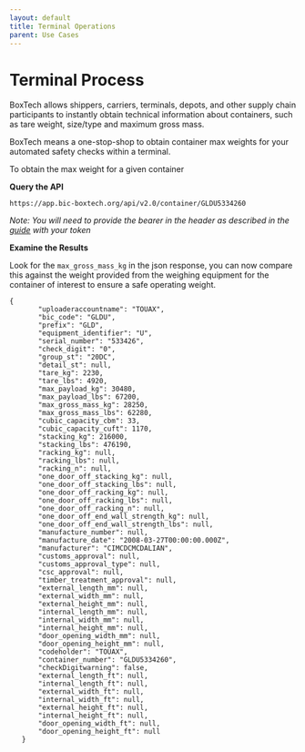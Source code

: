 ```yaml
---
layout: default
title: Terminal Operations
parent: Use Cases
---
```


# Terminal Process

BoxTech allows shippers, carriers, terminals, depots, and other supply chain participants to instantly obtain technical information about containers, such as tare weight, size/type and maximum gross mass.

BoxTech means a one-stop-shop to obtain container max weights for your automated safety checks within a terminal.

To obtain the max weight for a given container

**Query the API**

```text
https://app.bic-boxtech.org/api/v2.0/container/GLDU5334260
```

_Note: You will need to provide the bearer in the header as described in the_ [_guide_](terminal.md) _with your token_

**Examine the Results**

Look for the `max_gross_mass_kg` in the json response, you can now compare this against the weight provided from the weighing equipment for the container of interest to ensure a safe operating weight.

```text
{
       "uploaderaccountname": "TOUAX",
       "bic_code": "GLDU",
       "prefix": "GLD",
       "equipment_identifier": "U",
       "serial_number": "533426",
       "check_digit": "0",
       "group_st": "20DC",
       "detail_st": null,
       "tare_kg": 2230,
       "tare_lbs": 4920,
       "max_payload_kg": 30480,
       "max_payload_lbs": 67200,
       "max_gross_mass_kg": 28250,
       "max_gross_mass_lbs": 62280,
       "cubic_capacity_cbm": 33,
       "cubic_capacity_cuft": 1170,
       "stacking_kg": 216000,
       "stacking_lbs": 476190,
       "racking_kg": null,
       "racking_lbs": null,
       "racking_n": null,
       "one_door_off_stacking_kg": null,
       "one_door_off_stacking_lbs": null,
       "one_door_off_racking_kg": null,
       "one_door_off_racking_lbs": null,
       "one_door_off_racking_n": null,
       "one_door_off_end_wall_strength_kg": null,
       "one_door_off_end_wall_strength_lbs": null,
       "manufacture_number": null,
       "manufacture_date": "2008-03-27T00:00:00.000Z",
       "manufacturer": "CIMCDCMCDALIAN",
       "customs_approval": null,
       "customs_approval_type": null,
       "csc_approval": null,
       "timber_treatment_approval": null,
       "external_length_mm": null,
       "external_width_mm": null,
       "external_height_mm": null,
       "internal_length_mm": null,
       "internal_width_mm": null,
       "internal_height_mm": null,
       "door_opening_width_mm": null,
       "door_opening_height_mm": null,
       "codeholder": "TOUAX",
       "container_number": "GLDU5334260",
       "checkDigitwarning": false,
       "external_length_ft": null,
       "internal_length_ft": null,
       "external_width_ft": null,
       "internal_width_ft": null,
       "external_height_ft": null,
       "internal_height_ft": null,
       "door_opening_width_ft": null,
       "door_opening_height_ft": null
   }
```

